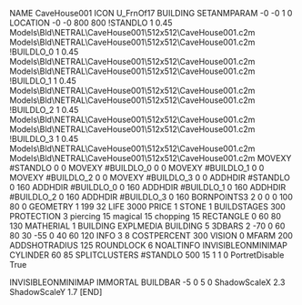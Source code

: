 NAME CaveHouse001
ICON U_FrnOf17
BUILDING
SETANMPARAM -0 -0 1 0
LOCATION -0 -0 800 800
!STANDLO      1 0.45 Models\Bld\NETRAL\CaveHouse001\512x512\CaveHouse001.c2m Models\Bld\NETRAL\CaveHouse001\512x512\CaveHouse001.c2m 
!BUILDLO_0    1 0.45 Models\Bld\NETRAL\CaveHouse001\512x512\CaveHouse001.c2m Models\Bld\NETRAL\CaveHouse001\512x512\CaveHouse001.c2m 
!BUILDLO_1    1 0.45 Models\Bld\NETRAL\CaveHouse001\512x512\CaveHouse001.c2m Models\Bld\NETRAL\CaveHouse001\512x512\CaveHouse001.c2m 
!BUILDLO_2    1 0.45 Models\Bld\NETRAL\CaveHouse001\512x512\CaveHouse001.c2m Models\Bld\NETRAL\CaveHouse001\512x512\CaveHouse001.c2m 
!BUILDLO_3    1 0.45 Models\Bld\NETRAL\CaveHouse001\512x512\CaveHouse001.c2m Models\Bld\NETRAL\CaveHouse001\512x512\CaveHouse001.c2m 
MOVEXY #STANDLO   0 0
MOVEXY #BUILDLO_0 0 0
MOVEXY #BUILDLO_1 0 0
MOVEXY #BUILDLO_2 0 0
MOVEXY #BUILDLO_3 0 0
ADDHDIR #STANDLO 0 160
ADDHDIR #BUILDLO_0 0 160
ADDHDIR #BUILDLO_1 0 160
ADDHDIR #BUILDLO_2 0 160
ADDHDIR #BUILDLO_3 0 160
BORNPOINTS3 2 0 0 0 100 80 0
GEOMETRY 1 199 32
LIFE     3000
PRICE 1 STONE 1
BUILDSTAGES 300
PROTECTION 3 piercing 15 magical 15 chopping 15
RECTANGLE    0 60 80 130
MATHERIAL 1 BUILDING
EXPLMEDIA BUILDING 5
3DBARS 2 -70 0 60 80 30 -55 0 40 60 120
INFO 3 8
COSTPERCENT 300
VISION 0
MFARM 200
ADDSHOTRADIUS 125
ROUNDLOCK 6
NOALTINFO
INVISIBLEONMINIMAP
CYLINDER 60 85
SPLITCLUSTERS #STANDLO 500 15 1 1 0
PortretDisable True

INVISIBLEONMINIMAP
IMMORTAL
BUILDBAR -5 0 5 0
ShadowScaleX 2.3
ShadowScaleY 1.7
[END]
